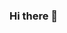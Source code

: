 ### Hi there 👋

<!--
**Kimosabe29/Kimosabe29** is a ✨ _special_ ✨ repository because its `README.md` (this file) appears on your GitHub profile.

Here are some ideas to get you started:

- 🔭 I’m currently working on ..to learn how to play an instrument.
- 🌱 I’m currently learning .or want to learn the keyboards..
- 👯 I’m looking to collaborate on .a music guru..
- 🤔 I’m looking for help with ...learning to play the keyboards
- 💬 Ask me about ...a song
- 📫 How to reach me: ..here.
- 😄 Pronouns: ...fast learner
- ⚡ Fun fact: ... appreciate any genre for as long it pleases my ears
-->

